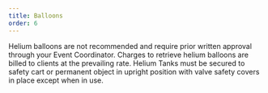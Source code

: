 ```yaml
---
title: Balloons
order: 6
---
```


Helium balloons are not recommended and require prior written approval through your Event Coordinator. Charges to retrieve helium balloons are billed to clients at the prevailing rate. Helium Tanks must be secured to safety cart or permanent object in upright position with valve safety covers in place except when in use.
